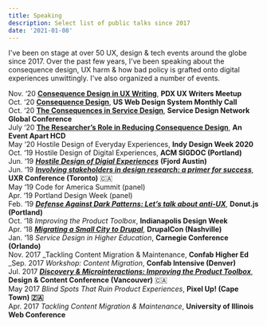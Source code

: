 ```yaml
---
title: Speaking
description: Select list of public talks since 2017
date: '2021-01-08'
---
```


I've been on stage at over 50 UX, design & tech events around the globe since 2017. Over the past few years, I've been speaking about the consequence design, UX harm & how bad policy is grafted onto digital experiences unwittingly. I've also organized a number of events.

Nov. ‘20 [**Consequence Design in UX Writing**](https://www.meetup.com/portland-ux-writers-community/events/274434437/), **PDX UX Writers Meetup**  
Oct. ‘20 [**Consequence Design**](https://youtu.be/Aw5ovySXf6o?t=1430), **US Web Design System Monthly Call**  
Oct. ‘20 [**The Consequences in Service Design**](https://www.servicedesignglobalconference.com/website/1326/sdgc20/#SDGC20%20Speakers), **Service Design Network Global Conference**  
July ‘20 [**The Researcher’s Role in Reducing Consequence Design**](https://aneventapart.com/event/online-0720#s24059), **An Event Apart HCD**  
May ‘20 Hostile Design of Everyday Experiences, **Indy Design Week 2020**  
Oct. ‘19 Hostile Design of Digital Experiences, **ACM SIGDOC (Portland)**  
Jun. ‘19 [**_Hostile Design of Digial Experiences_**](https://speakerdex.co/ronbronson/hostile-design-of-digital-experiences-f6054e73) **(Fjord Austin)**  
Jun. ‘19 [**_Involving stakeholders in design research: a primer for success_**](http://uxrconference.com/ron-bronson.html), **UXR Conference (Toronto)** 🇨🇦  
May ‘19 Code for America Summit (panel)  
Apr. ‘19 Portland Design Week (panel)  
Feb. ‘19 [**_Defense Against Dark Patterns: Let’s talk about anti-UX_**](https://youtu.be/3nLretWklAo), **Donut.js (Portland)**  
Oct. ‘18 _Improving the Product Toolbox_, **Indianapolis Design Week**  
Apr. ‘18 [**_Migrating a Small City to Drupal_**](https://www.youtube.com/watch?v=REUJCWpFOcI), **DrupalCon (Nashville)**  
Jan. ‘18 _Service Design in Higher Education_, **Carnegie Conference (Orlando)**  
Nov. 2017 _Tackling Content Migration & Maintenance, **Confab Higher Ed**  
_Sep. 2017 _Workshop: Content Migration_, **Confab Intensive (Denver)**  
Jul. 2017 [**_Discovery & Microinteractions: Improving the Product Toolbox_**](https://vimeo.com/228911684), **Design & Content Conference (Vancouver)** 🇨🇦  
May 2017 _Blind Spots That Ruin Product Experiences_, **Pixel Up! (Cape Town) 🇿🇦**  
Apr. 2017 _Tackling Content Migration & Maintenance_, **University of Illinois Web Conference**